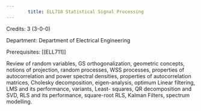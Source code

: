 ```yaml
---
        title: ELL718 Statistical Signal Processing
---
```

Credits: 3 (3-0-0)

Department: Department of Electrical Engineering

Prerequisites: [[ELL711]]

Review of random variables, GS orthogonalization, geometric concepts, notions of projection, random processes, WSS processes, properties of autocorrelation and power spectral densities, properties of autocorrelation matrices, Cholesky decomposition, eigen-analysis, optimum Linear filtering, LMS and its performance, variants, Least- squares, QR decomposition and SVD, RLS and its performance, square-root RLS, Kalman Filters, spectrum modelling.